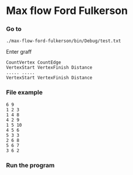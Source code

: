 # Max flow Ford Fulkerson

### Go to

```
./max-flow-ford-fulkerson/bin/Debug/test.txt
```

Enter graff

```
CountVertex CountEdge
VertexStart VertexFinish Distance
..... .....
VertexStart VertexFinish Distance
```

### File example

```
6 9
1 2 3
1 4 8
4 2 9
1 5 10
4 5 6
5 3 3
2 6 8
5 6 7
3 6 2
```

### Run the program
